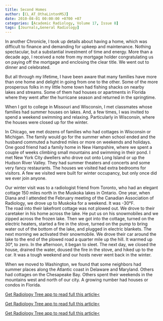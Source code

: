 ```yaml
---
title: Second Homes
author: [CL_AT_OthaLintonMSJ]
date: 2010-08-01 00:00:00 +0700 +07
categories: [Academic Radiology, Volume 17, Issue 8]
tags: [Journals,General Radiology]
---
```

In another Chronicle, I took up details about having a home, which was difficult to finance and demanding for upkeep and maintenance. Nothing spectacular, but a substantial investment of time and energy. More than a decade ago, I received a note from my mortgage holder congratulating us on paying off the mortgage and enclosing the clear title. We went out to dinner and celebrated.

But all through my lifetime, I have been aware that many families have more than one home and delight in going from one to the other. Some of the more prosperous folks in my little home town had fishing shacks on nearby lakes and streams. Some of them had houses or apartments in Florida where they went after the hurricane season and returned in the springtime.

When I got to college in Missouri and Wisconsin, I met classmates whose families had summer houses on lakes. And, a few times, I was invited to spend a weekend swimming and relaxing. Particularly in Wisconsin, where the houses were closed up for the winter.

In Chicago, we met dozens of families who had cottages in Wisconsin or Michigan. The family would go for the summer when school ended and the husband commuted a hundred miles or more on weekends and holidays. One good friend had a family home in New Hampshire, where we spent a couple of weeks climbing small mountains and swimming in their pond. I met New York City dwellers who drove out onto Long Island or up the Hudson River Valley. They had summer theaters and concerts and some very fancy restaurants. The houses we visited had extra bedrooms for visitors. A few we visited were built for winter occupancy, but only once did we ever join anyone.

Our winter visit was to a radiologist friend from Toronto, who had an elegant cottage 150 miles north in the Muskoka lakes in Ontario. One year, when Diana and I attended the February meeting of the Canadian Association of Radiology, we drove up to Muskoka for a weekend. It was -30°F. The road into their lakefront cottage was not plowed out. We drove to their caretaker in his home across the lake. He put us on his snowmobiles and we zipped across the frozen lake. Then we got into the cottage, turned on the electric heaters, started a fire in the stove, turned on the pump to bring water out of the bottom of the lake, and plugged in electric blankets. The next morning we activated their snowmobile. We drove their car around the lake to the end of the plowed road a quarter mile up the hill. It warmed up 30°, to zero. In the afternoon, it began to sleet. The next day, we closed the house, drained the water, doused the fire in the stove, and hiked up to the car. It was a tough weekend and our hosts never went back in the winter.

When we moved to Washington, we found that some neighbors had summer places along the Atlantic coast in Delaware and Maryland. Others had cottages on the Chesapeake Bay. Others spent their weekends in the mountains west and north of our city. A growing number had houses or condos in Florida.

[Get Radiology Tree app to read full this article<](https://clinicalpub.com/app)

[Get Radiology Tree app to read full this article<](https://clinicalpub.com/app)

[Get Radiology Tree app to read full this article<](https://clinicalpub.com/app)